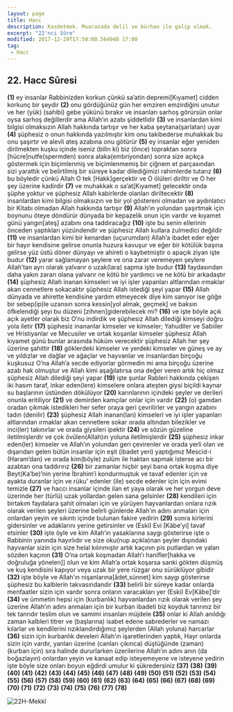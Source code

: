 ```yaml
---
layout: page
title: Hacc
description: Kasdetmek. Muarazada delil ve bürhan ile galip olmak.
excerpt: "22'nci Sûre"
modified: 2017-12-29T17:50:00.564948 17:00
tag: 
 - Hacc
---
```


## 22. Hacc Sûresi

**(1)** ey insanlar Rabbinizden korkun çünkü sa’atin depremi[Kıyamet] cidden korkunç bir şeydir
**(2)** onu gördüğünüz gün her emziren emzirdiğini unutur ve her (yük) (sahibi) gebe yükünü bırakır ve insanları sarhoş görürsün onlar oysa sarhoş değillerdir ama Allah’ın azabı şiddetlidir
**(3)** ve insanlardan kimi bilgisi olmaksızın Allah hakkında tartışır ve her kaba  şeytana(şarlatan) uyar 
**(4)** şüphesiz o onun hakkında yazılmıştır kim onu takibederse muhakkak bu onu şaşırtır ve alevli ateş azabına onu götürür
**(5)** ey insanlar eğer yeniden dirilmekten kuşku içinde iseniz (bilin ki) biz (önce) topraktan sonra [hücre]nutfe(spermden) sonra alaka(embriyondan) sonra size açıkça göstermek için biçimlenmiş ve biçimlenmemiş bir çiğnem et parçasından sizi yarattık ve belirtilmiş bir süreye kadar dilediğimizi rahimlerde tutarız
**(6)** bu böyledir çünkü Allah O tek [Hakk]gerçektir ve O ölüleri diriltir ve O her şey üzerine kadirdir
**(7)** ve muhakkak o sa’at[Kıyamet] gelecektir onda şüphe yoktur ve şüphesiz Allah kabirlerde olanları diriltecektir
**(8)** insanlardan kimi bilgisi olmaksızın ve bir yol göstereni olmadan ve aydınlatıcı bir Kitabı olmadan Allah hakkında tartışır 
**(9)** Allah’ın yolundan şaşırtmak için boynunu öteye döndürür dünyada bir kepazelik onun için vardır ve kıyamet günü yangın[ateş] azabını ona taddıracağız
**(10)** işte bu senin ellerinin önceden yaptıkları yüzündendir ve şüphesiz Allah kullara zulmedici değildir
**(11)** ve insanlardan kimi bir kenardan (uçurumdan) Allah’a ibadet eder eğer bir hayır kendisine gelirse onunla huzura kavuşur ve eğer bir kötülük başına gelirse yüz üstü döner dünyayı ve ahireti o kaybetmiştir o apaçık ziyan işte budur
**(12)** yarar sağlamayan şeylere ve ona zarar veremeyen şeylere Allah’tan ayrı olarak yalvarır o uzak(lara) sapma işte budur
**(13)** faydasından daha yakın zararı olana yalvarır ne kötü bir yardımcı ve ne kötü bir arkadaştır
**(14)** şüphesiz Allah inanan kimseleri ve iyi işler yapanları altlarından ırmaklar akan cennetlere sokacaktır şüphesiz Allah istediği şeyi yapar
**(15)** Allah dünyada ve ahirette kendisine yardım etmeyecek diye kim sanıyor ise göğe bir sebep(ip)le uzansın sonra kessin[yol almak, geçmek] ve baksın öfkelendiği şeyi bu düzeni [zihnen]giderebilecek mi?
**(16)** ve işte böyle açık açık ayetler olarak biz O’nu indirdik ve şüphesiz Allah dilediği kimseyi doğru yola iletir
**(17)** şüphesiz inananlar kimseler ve kimseler; Yahudiler ve Sabiiler ve Hristiyanlar ve Mecusiler ve ortak koşanlar kimseler şüphesiz Allah kıyamet günü bunlar arasında hüküm verecektir şüphesiz Allah her şey üzerine şahittir
**(18)** göklerdeki kimseler ve yerdeki kimseler ve güneş ve ay ve yıldızlar ve dağlar ve ağaçlar ve hayvanlar ve insanlardan birçoğu kuşkusuz O’na Allah’a secde ediyorlar görmedin mi ama birçoğu üzerine azab hak olmuştur ve Allah kimi aşağılatırsa ona değer veren artık hiç olmaz şüphesiz Allah dilediği şeyi yapar
**(19)** işte şunlar Rableri hakkında çekişen iki hasım taraf, inkar eden(lere) kimselere onlara ateşten giysi biçildi kaynar su başlarının üstünden dökülüyor
**(20)** karınlarının içindeki şeyler ve derileri onunla eritiliyor
**(21)** ve demirden kamçılar onlar için vardır
**(22)** (o) gamdan oradan çıkmak istedikleri her sefer oraya geri çevrilirler ve yangın azabını tadın (denilir)
**(23)** şüphesiz Allah inanan(ları) kimseleri ve iyi işler yapanları altlarından ırmaklar akan cennetlere sokar orada altından bilezikler ve inci(ler) takınırlar ve orada giysileri ipektir
**(24)** ve sözün güzeline iletilmişlerdir ve çok övülen(Allah)ın yoluna iletilmişlerdir
**(25)** şüphesiz inkar eden(ler) kimseler ve Allah’ın yolundan geri çevirenler ve orada yerli olan ve dışarıdan gelen bütün insanlar için eşit (ibadet yeri) yaptığımız Mescid-i (Haram’dan) ve orada kim(böyle) zulüm ile haktan sapmak  isterse acı bir azabtan ona taddırırız
**(26)** bir zamanlar hiçbir şeyi bana ortak koşma diye Beyt(Ka’be)’nin yerine İbrahim’i kondurmuştuk ve tavaf edenler için ve ayakta duranlar için ve rüku’ edenler (ile) secde edenler için için evimi temizle 
**(27)** ve haccı insanlar içinde ilan et yaya olarak ve her yorgun deve üzerinde  her (türlü) uzak yollardan gelen sana gelsinler
**(28)** kendileri için birtakım faydalara şahit olmaları için ve yürüyen hayvanlardan onlara rızık olarak verilen şeyleri üzerine belirli günlerde Allah’ın adını anmaları için onlardan yeyin ve sıkıntı içinde bulunan fakire yedirin
**(29)** sonra kirlerini gidersinler ve adaklarını yerine getirsinler ve (Eski) Evi [Kâbe’yi] tavaf etsinler
**(30)** işte öyle ve kim Allah’ın yasaklarına saygı gösterirse işte o Rabbinin yanında hayırlıdır ve size oku(nup açıkla)nan şeyler dışındaki hayvanlar sizin için size helal kılınmıştır artık kaçının pis putlardan ve yalan sözden kaçının
**(31)** O’na ortak koşmadan Allah’ı hanifler[hakka ve doğruluğa yönelen]] olun ve kim Allah’a ortak koşarsa sanki gökten düşmüş ve kuş kendisini kapıyor veya uzak bir yere rüzgar onu sürüklüyor gibidir 
**(32)** işte böyle ve Allah’ın nişanlarına[âdet,sünnet] kim saygı gösterirse şüphesiz bu kalblerin takvasındandır
**(33)** belirli bir süreye kadar onlarda menfaatler sizin için vardır sonra onların varacakları yer (Eski) Ev[Kâbe]’dir 
**(34)** ve ümmetin hepsi için (kurbanlık) hayvanlardan rızık olarak verilen şey üzerine Allah’ın adını anmaları için bir kurban ibadeti biz koyduk tanrınız bir tek tanrıdır teslim olun ve samimi insanları müjdele
**(35)** onlar ki Allah anıldığı zaman kalbleri titrer ve (başlarına) isabet edene sabrederler ve namazı kılarlar ve kendilerini rızıklandırdığımız şeylerden (Allah yoluna) harcarlar
**(36)** sizin için kurbanlık develeri Allah’ın işaretlerinden yaptık, Hayr onlarda sizin için vardır, yanları üzerine (canları çıkınca) düştüğünde (zaman) (kurban için) sıra halinde dururlarken üzerilerine Allah’ın adını anın (da boğazlayın) onlardan yeyin ve kanaat edip isteyemeyene ve isteyene yedirin işte böyle size onları boyun eğdirdi umulur ki şükredersiniz
**(37)**
**(38)**
**(39)**
**(40)**
**(41)**
**(42)**
**(43)**
**(44)**
**(45)**
**(46)**
**(47)**
**(48)**
**(49)**
**(50)**
**(51)**
**(52)**
**(53)**
**(54)**
**(55)**
**(56)**
**(57)**
**(58)**
**(59)**
**(60)**
**(61)**
**(62)**
**(63)**
**(64)**
**(65)**
**(66)**
**(67)**
**(68)**
**(69)**
**(70)**
**(71)**
**(72)**
**(73)**
**(74)**
**(75)**
**(76)**
**(77)**
**(78)**

![22H-Mekkî]({{site.url}}/images/ayrac-muhur.png)
